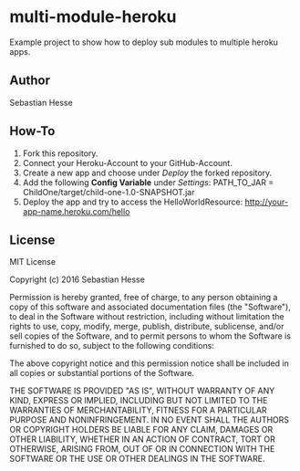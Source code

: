 # multi-module-heroku
Example project to show how to deploy sub modules to multiple heroku apps.

## Author
Sebastian Hesse

## How-To
1. Fork this repository.
2. Connect your Heroku-Account to your GitHub-Account.
3. Create a new app and choose under *Deploy* the forked repository.
4. Add the following **Config Variable** under *Settings*: PATH_TO_JAR = ChildOne/target/child-one-1.0-SNAPSHOT.jar
5. Deploy the app and try to access the HelloWorldResource: http://your-app-name.heroku.com/hello

## License

MIT License

Copyright (c) 2016 Sebastian Hesse

Permission is hereby granted, free of charge, to any person obtaining a copy
of this software and associated documentation files (the "Software"), to deal
in the Software without restriction, including without limitation the rights
to use, copy, modify, merge, publish, distribute, sublicense, and/or sell
copies of the Software, and to permit persons to whom the Software is
furnished to do so, subject to the following conditions:

The above copyright notice and this permission notice shall be included in all
copies or substantial portions of the Software.

THE SOFTWARE IS PROVIDED "AS IS", WITHOUT WARRANTY OF ANY KIND, EXPRESS OR
IMPLIED, INCLUDING BUT NOT LIMITED TO THE WARRANTIES OF MERCHANTABILITY,
FITNESS FOR A PARTICULAR PURPOSE AND NONINFRINGEMENT. IN NO EVENT SHALL THE
AUTHORS OR COPYRIGHT HOLDERS BE LIABLE FOR ANY CLAIM, DAMAGES OR OTHER
LIABILITY, WHETHER IN AN ACTION OF CONTRACT, TORT OR OTHERWISE, ARISING FROM,
OUT OF OR IN CONNECTION WITH THE SOFTWARE OR THE USE OR OTHER DEALINGS IN THE
SOFTWARE.
